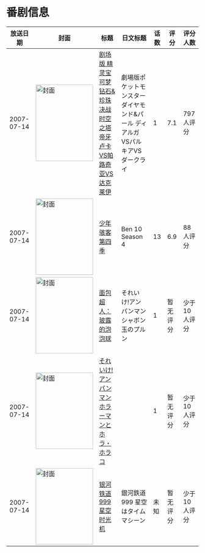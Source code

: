 # 番剧信息

|放送日期|封面|标题|日文标题|话数|评分|评分人数|
|---|---|---|---|---|---|---|
|2007-07-14|<img src="https://lain.bgm.tv/pic/cover/c/0c/d6/3031_bK2ii.jpg" alt="封面" style="width:150px;height:200px;object-fit:cover;">|[剧场版 精灵宝可梦 钻石&珍珠 决战时空之塔 帝牙卢卡VS帕路奇亚VS达克莱伊](https://bangumi.tv/subject/3031)|劇場版ポケットモンスター ダイヤモンド&パール ディアルガVSパルキアVSダークライ|1|7.1|797人评分|
|2007-07-14|<img src="https://lain.bgm.tv/pic/cover/c/7e/77/277170_y5Y0S.jpg" alt="封面" style="width:150px;height:200px;object-fit:cover;">|[少年骇客 第四季](https://bangumi.tv/subject/277170)|Ben 10 Season 4|13|6.9|88人评分|
|2007-07-14|<img src="https://lain.bgm.tv/pic/cover/c/3a/7f/417418_1Mi1a.jpg" alt="封面" style="width:150px;height:200px;object-fit:cover;">|[面包超人：玻露的泡泡球](https://bangumi.tv/subject/417418)|それいけ!アンパンマン シャボン玉のプルン|1|暂无评分|少于10人评分|
|2007-07-14|<img src="https://lain.bgm.tv/pic/cover/c/80/17/419281_N8Mkt.jpg" alt="封面" style="width:150px;height:200px;object-fit:cover;">|[それいけ!アンパンマン ホラーマンとホラ・ホラコ](https://bangumi.tv/subject/419281)||1|暂无评分|少于10人评分|
|2007-07-14|<img src="https://lain.bgm.tv/pic/cover/c/47/2b/476693_5ZhvX.jpg" alt="封面" style="width:150px;height:200px;object-fit:cover;">|[银河铁道999 星空时光机](https://bangumi.tv/subject/476693)|銀河鉄道999 星空はタイムマシーン|未知|暂无评分|少于10人评分|
